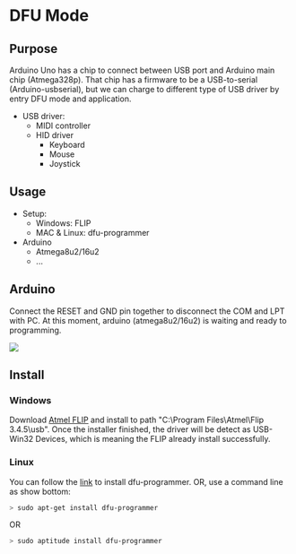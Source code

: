 # DFU Mode

## Purpose
Arduino Uno has a chip to connect between USB port and Arduino main chip (Atmega328p). That chip has a firmware to be a USB-to-serial (Arduino-usbserial), but we can charge to different type of USB driver by entry DFU mode and application.

*   USB driver:
    -   MIDI controller
    -   HID driver
        +   Keyboard
        +   Mouse
        +   Joystick

## Usage
*   Setup:
    -   Windows: FLIP
    -   MAC & Linux: dfu-programmer
*   Arduino
    -   Atmega8u2/16u2
    -   ...

## Arduino
Connect the RESET and GND pin together to disconnect the COM and LPT with PC. At this moment, arduino (atmega8u2/16u2) is waiting and ready to programming.

![](images/image_thumb[16].png)

## Install
### Windows
Download [Atmel FLIP](https://www.microchip.com/DevelopmentTools/ProductDetails/PartNO/FLIP) and install to path "C:\Program Files\Atmel\Flip 3.4.5\usb". Once the installer finished, the driver will be detect as USB-Win32 Devices, which is meaning the FLIP already install successfully.

### Linux
You can follow the [link](https://www.arduino.cc/en/Hacking/DFUProgramming8U2) to install dfu-programmer. OR, use a command line as show bottom:
```bash
> sudo apt-get install dfu-programmer
```
OR
```bash
> sudo aptitude install dfu-programmer
```